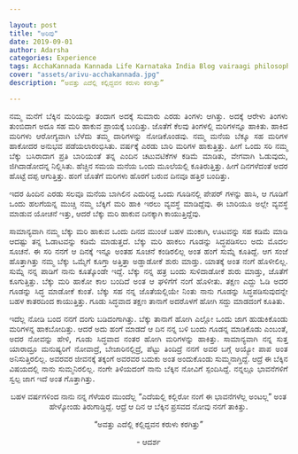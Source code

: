 ```yaml
---

layout: post
title: "ಅರಿವು"
date: 2019-09-01
author: Adarsha
categories: Experience
tags: AcchaKannada Kannada Life Karnataka India Blog vairaagi philosophy peace love nature philosopher feelings empathy
cover: "assets/arivu-acchakannada.jpg"
description: “ಅವತ್ತು ಎದೆಲ್ಲಿ ಕಲ್ಲಿದ್ದವನ ಕರುಳು ಕರಗಿತ್ತು”

---
```

<p align="justify">ನಮ್ಮ ಮನೆಗೆ ಬೆಕ್ಕಿನ ಮರಿಯನ್ನು ತಂದಾಗ ಅದಕ್ಕೆ ಸುಮಾರು ಎರಡು ತಿಂಗಳು ಆಗಿತ್ತು. ಅದಕ್ಕೆ ಆರೇಳು ತಿಂಗಳು ತುಂಬಿದಾಗ ಅದೂ ಸಹ ಮರಿ ಹಾಕುವ ಪ್ರಾಯಕ್ಕೆ ಬಂದಿತ್ತು. ಜೊತೆಗೆ ಕೆಲವು ತಿಂಗಳಲ್ಲಿ ಮರಿಗಳನ್ನೂ ಹಾಕಿತು. ಹಾಕಿದ ಮರಿಗಳು ಆರೋಗ್ಯವಾಗಿ ಬೆಳೆದು ತಮ್ಮ ದಾರಿಗಳನ್ನು ನೋಡಿಕೊಂಡವು. ನಮ್ಮ ಮನೆಯ ಬೆಕ್ಕೂ ಸಹ ಮರಿಗಳ ಹಾಕೋದರ ಅನುಭವ ಪಡೆಯಲಾರಂಭಿಸಿತು. ವರ್ಷಕ್ಕೆ ಎರಡು ಬಾರಿ ಮರಿಗಳ ಹಾಕುತ್ತಿತ್ತು. ಹೀಗೆ ಒಂದು ಸರಿ ನಮ್ಮ ಬೆಕ್ಕು ಬಸಿರಾದಾಗ ಪ್ರತಿ ಬಾರಿಯಂತೆ ತನ್ನ ಎಂದಿನ ಚಟುವಟಿಕೆಗಳ ಕಡಿಮೆ ಮಾಡಿತು, ವೇಗವಾಗಿ ಓಡುವುದು, ಜಿಗಿದಾಡೋದನ್ನ ನಿಲ್ಲಿಸಿತು. ಹೆಚ್ಚಿನ ಸಮಯ ಮನೆಯ ಒಂದು ಮೂಲೆಯಲ್ಲಿ ಕೂತಿರುತ್ತಿತ್ತು. ಹೀಗೆ ದಿನಗಳೆದಂತೆ ಅದರ ಹೊಟ್ಟೆ ದಪ್ಪ ಆಗುತ್ತಿತ್ತು. ಹಂಗೆ ಜೊತೆಗೆ ಮರಿಗಳು ಹೊರಗೆ ಬರುವ ದಿನವೂ ಹತ್ತಿರ ಬಂದಿತ್ತು.</p>

<p align="justify">ಇದರ ಹಿಂದಿನ ಎರಡು ಸಲವೂ ಮನೆಯ ಬಾಗಿಲಿನ ಎದುರಿದ್ದ ಒಂದು ಗೂಡಿನಲ್ಲಿ ಪೇಪರ್ ಗಳನ್ನು ಹಾಸಿ, ಆ ಗೂಡಿಗೆ ಒಂದು ಹಲಗೆಯನ್ನ ಮುಚ್ಚಿ ನಮ್ಮ ಬೆಕ್ಕಿಗೆ ಮರಿ ಹಾಕಿ ಇರಲು ವ್ಯವಸ್ಥೆ ಮಾಡಿದ್ದೆವು. ಈ ಬಾರಿಯೂ ಅಲ್ಲೇ ವ್ಯವಸ್ಥೆ ಮಾಡುವ ಯೋಚನೆ ಇತ್ತು, ಆದರೆ ಬೆಕ್ಕು ಮರಿ ಹಾಕುವ ದಿನಕ್ಕಾಗಿ ಕಾಯುತ್ತಿದ್ದೆವು.</p>

<p align="justify">ಸಾಮಾನ್ಯವಾಗಿ ನಮ್ಮ ಬೆಕ್ಕು ಮರಿ ಹಾಕುವ ಒಂದು ದಿನದ ಮುಂಚೆ ಬಹಳ ಮಂಕಾಗಿ, ಊಟವನ್ನು ಸಹ ಕಡಿಮೆ ಮಾಡಿ ಆದಷ್ಟು ತನ್ನ ಓಡಾಟವನ್ನು ಕಡಿಮೆ ಮಾಡುತ್ತದೆ. ಬೆಕ್ಕು ಮರಿ ಹಾಕಲು ಗೂಡನ್ನು ಸಿದ್ಧಪಡಿಸಲು ಅದು ಮೊದಲ ಸೂಚನೆ. ಈ ಸರಿ ನನಗೆ ಆ ದಿನಕ್ಕೆ ಇನ್ನೂ ಅಂತಹ ಸೂಚನೆ ಕಂಡಿರಲಿಲ್ಲ ಅಂತ ಹಂಗೆ ಸುಮ್ನೆ ಕೂತಿದ್ದೆ. ಆಗ ಸಂಜೆ ಹೊತ್ತಾಗಿತ್ತು ನಮ್ಮ ಬೆಕ್ಕು ಒಮ್ಮೆಗೆ ಕೂಗ್ತಾ ಅತ್ತಿತ್ತಾ ಅಡ್ಡಾಡೋಕೆ ಶುರು ಮಾಡ್ತು. ಯಾತಕ್ಕೆ ಅಂತ ನಂಗೆ ಹೊಳೀಲಿಲ್ಲ. ಸುಮ್ನೆ ನನ್ನ ಪಾಡಿಗೆ ನಾನು ಕೂತ್ಕೊಂಡೇ ಇದ್ದೆ. ಬೆಕ್ಕು ನನ್ನ ಹತ್ರ ಬಂದು ಸುಳಿದಾಡೋಕೆ ಶುರು ಮಾಡ್ತು, ಜೊತೆಗೆ ಕೂಗುತ್ತಿತ್ತು. ಬೆಕ್ಕು ಮರಿ ಹಾಕೋ ಕಾಲ ಬಂದಿದೆ ಅಂತ ಆ ಘಳಿಗೆಗೆ ನಂಗೆ ಹೊಳೀತು. ತಕ್ಷಣ ಎದ್ದು ಓಡಿ ಅದರ ಗೂಡನ್ನು ಸಿದ್ಧ ಮಾಡೋಕೆ ಕುಂತೆ. ಬೆಕ್ಕು ಸಹ ನನ್ನ ಜೊತೆಯಲ್ಲಿಯೇ ನಿಂತು ನಾನು ಗೂಡನ್ನು ಸಿದ್ಧಪಡಿಸುವುದನ್ನೇ ಬಹಳ ಕಾತರದಿಂದ ಕಾಯುತ್ತಿತ್ತು. ಗೂಡು ಸಿದ್ಧವಾದ ತಕ್ಷಣ ತಾನಾಗೆ ಅದರೊಳಗೆ ಹೋಗಿ ಸದ್ದು ಮಾಡದಂಗೆ ಕೂತಿತು.</p>

<p align="justify">ಇದೆಲ್ಲ ನೋಡಿ ಬಂದ ನನಗೆ ದಂಗು ಬಡಿದಂಗಾಗಿತ್ತು. ಬೆಕ್ಕು ತಾನಾಗೆ ಹೋಗಿ ಎಲ್ಲೋ ಒಂದು ಜಾಗ ಹುಡುಕಿಕೊಂಡು ಮರಿಗಳನ್ನ ಹಾಕಬೋದಿತ್ತು. ಆದರೆ ಅದು ಹಂಗೆ ಮಾಡದೆ ಆ ದಿನ ನನ್ನ ಬಳಿ ಬಂದು ಗೂಡನ್ನ ಮಾಡಿಕೊಡು ಎಂಬಂತೆ, ಅದರ ನೋವನ್ನು ಹೇಳಿ, ಗೂಡು ಸಿದ್ಧವಾದ ನಂತರ ಹೋಗಿ ಮರಿಗಳನ್ನು ಹಾಕಿತ್ತು. ಸಾಮಾನ್ಯವಾಗಿ ನನ್ನ ಸುತ್ತ ಯಾರಾದ್ರೂ ಮನುಷ್ಯರಿಗೆ ನೋವಾದ್ರೆ, ಬೇಜಾರಿನಲ್ಲಿದ್ರೆ, ಪೆಟ್ಟು ತಿಂದಿದ್ರೆ ನನಗೆ ಅವರ ಬಗ್ಗೆ ಅಯ್ಯೋ ಪಾಪ ಅಂತ ಅನಿಸುತ್ತಿರಲಿಲ್ಲ. ಅವರವರ ಜೀವನಕ್ಕೆ ತಕ್ಕಂಗೆ ಅವರವರ ಬದುಕು ಅಂತ ಅಂದುಕೊಂಡು ಸುಮ್ಮನಾಗ್ತಿದ್ದೆ. ಆದ್ರೆ ಈ ಬೆಕ್ಕಿನ ವಿಷಯದಲ್ಲಿ ನಾನು ಸುಮ್ಮನಿರಲಿಲ್ಲ. ನಂಗೇ ತಿಳಿಯದಂಗೆ ನಾನು ಬೆಕ್ಕಿನ ನೋವಿಗೆ ಸ್ಪಂದಿಸಿದ್ದೆ. ನನ್ನಲ್ಲೂ ಭಾವನೆಗಳಿಗೆ ಸ್ವಲ್ಪ ಜಾಗ ಇದೆ ಅಂತ ಗೊತ್ತಾಗಿತ್ತು.</p>

<p align="center">ಬಹಳ ವರ್ಷಗಳಿಂದ ನಾನು ನನ್ನ ಗೆಳೆಯರ ಮುಂದೆಲ್ಲ “ಎದೆಯಲ್ಲಿ ಕಲ್ಲಿರೋ ನಂಗೆ ಈ ಭಾವನೆಗಳೆಲ್ಲ ಅಂಟಲ್ಲ” ಅಂತ ಹೇಳ್ಕೋಂಡು ತಿರುಗಾಡ್ತಿದ್ದೆ. ಆದ್ರೆ ಆ ದಿನ ಆ ಬೆಕ್ಕಿನ ಪ್ರಸವದ ನೋವು ನನಗೆ ತಾಕಿತ್ತು.</p>

<p align="center">“ಅವತ್ತು ಎದೆಲ್ಲಿ ಕಲ್ಲಿದ್ದವನ ಕರುಳು ಕರಗಿತ್ತು”</p>

<p align ="center">- ಆದರ್ಶ</p>



